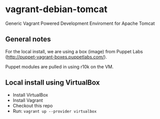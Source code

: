 vagrant-debian-tomcat
=====================

Generic Vagrant Powered Development Enviroment for Apache Tomcat

General notes
-------------
For the local install, we are using a box (image) from Puppet Labs (http://puppet-vagrant-boxes.puppetlabs.com/).

Puppet modules are pulled in using r10k on the VM.

Local install using VirtualBox
------------------------------
* Install VirtualBox
* Install Vagrant
* Checkout this repo
* Run: `vagrant up --provider virtualbox`


